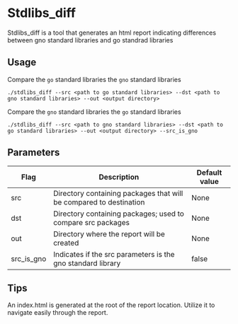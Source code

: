 # Stdlibs_diff

Stdlibs_diff is a tool that generates an html report indicating differences between gno standard libraries and go standrad libraries

## Usage

Compare the `go` standard libraries the `gno` standard libraries

```shell
./stdlibs_diff --src <path to go standard libraries> --dst <path to gno standard libraries> --out <output directory>
```

Compare the `gno` standard libraries the `go` standard libraries

```shell
./stdlibs_diff --src <path to gno standard libraries> --dst <path to go standard libraries> --out <output directory> --src_is_gno
```


## Parameters

| Flag       | Description                                                        | Default value |
| ---------- | ------------------------------------------------------------------ | ------------- |
| src        | Directory containing packages that will be compared to destination | None          |
| dst        | Directory containing packages; used to compare src packages        | None          |
| out        | Directory where the report will be created                         | None          |
| src_is_gno | Indicates if the src parameters is the gno standard library        | false         |

## Tips

An index.html is generated at the root of the report location. Utilize it to navigate easily through the report.